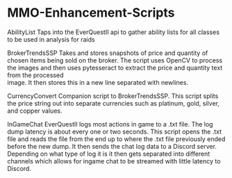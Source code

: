 # MMO-Enhancement-Scripts
AbilityList
  Taps into the EverQuestII api to gather ability lists for all classes to be used in analysis for raids

BrokerTrendsSSP
  Takes and stores snapshots of price and quantity of chosen items being sold on the broker. The script uses OpenCV to process the images and then uses pytesseract to extract the price and quantity text from the processed    
  image. It then stores this in a new line separated with newlines.

CurrencyConvert
  Companion script to BrokerTrendsSSP. This script splits the price string out into separate currencies such as platinum, gold, silver, and copper values. 

InGameChat
  EverQuestII logs most actions in game to a .txt file. The log dump latency is about every one or two seconds. This script opens the .txt file and reads the file from the end up to where the .txt file previously ended before the new dump. It then sends the chat log data to a Discord server. Depending on what type of log it is it then gets separated into different channels which allows for ingame chat to be streamed with little latency to Discord.
